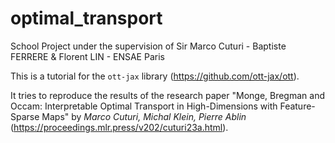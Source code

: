 # optimal_transport
School Project under the supervision of Sir Marco Cuturi - Baptiste FERRERE &amp; Florent LIN - ENSAE Paris

This is a tutorial for the `ott-jax` library (https://github.com/ott-jax/ott). 

It tries to reproduce the results of the research paper "Monge, Bregman and Occam: Interpretable Optimal Transport in High-Dimensions with Feature-Sparse Maps" by 
*Marco Cuturi, Michal Klein, Pierre Ablin* (https://proceedings.mlr.press/v202/cuturi23a.html).
